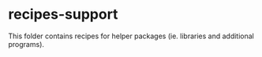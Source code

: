 # recipes-support

This folder contains recipes for helper packages (ie. libraries and additional
programs).
